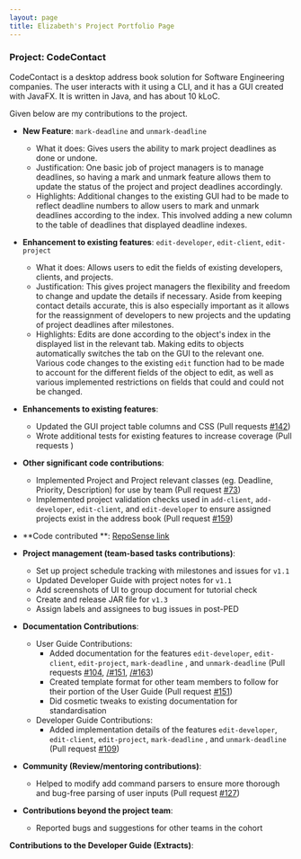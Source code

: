 ```yaml
---
layout: page
title: Elizabeth's Project Portfolio Page
---
```


### Project: CodeContact

CodeContact is a desktop address book solution for Software Engineering companies. The user interacts with it using a
CLI, and it has a GUI created with JavaFX. It is written in Java, and has about 10 kLoC.

Given below are my contributions to the project.

* **New Feature**: `mark-deadline` and `unmark-deadline`
    * What it does: Gives users the ability to mark project deadlines as done or undone.
    * Justification: One basic job of project managers is to manage deadlines, so having a mark and unmark feature 
  allows them to update the status of the project and project deadlines accordingly.
    * Highlights: Additional changes to the existing GUI had to be made to reflect deadline
  numbers to allow users to mark and unmark deadlines according to the index. This involved adding a new column to the
  table of deadlines that displayed deadline indexes.


* **Enhancement to existing features**: `edit-developer`, `edit-client`, `edit-project`
    * What it does: Allows users to edit the fields of existing developers, clients, and projects.
    * Justification: This gives project managers the flexibility and freedom to change and update the details if 
  necessary. Aside from keeping contact details accurate, this is also especially important as it allows for the 
  reassignment of developers to new projects and the updating of project deadlines after milestones.
    * Highlights: Edits are done according to the object's index in the displayed list in the relevant tab. Making 
  edits to objects automatically switches the tab on the GUI to the relevant one. Various code changes to the existing 
  `edit` function had to be made to account for the different fields of the object to edit, as well as various 
  implemented restrictions on fields that could and could not be changed.


* **Enhancements to existing features**:
    * Updated the GUI project table columns and CSS (Pull requests [\#142]())
    * Wrote additional tests for existing features to increase coverage (Pull requests )


* **Other significant code contributions**:
  * Implemented Project and Project relevant classes (eg. Deadline, Priority, Description) for use by team (Pull
  request [\#73]())
  * Implemented project validation checks used in `add-client`, `add-developer`, `edit-client`, and `edit-developer` to
  ensure assigned projects exist in the address book (Pull request [\#159]())


* **Code contributed
  **: [RepoSense link](https://nus-cs2103-ay2324s1.github.io/tp-dashboard/?search=emzm2023&breakdown=true)


* **Project management (team-based tasks contributions)**:
    * Set up project schedule tracking with milestones and issues for `v1.1`
    * Updated Developer Guide with project notes for `v1.1`
    * Add screenshots of UI to group document for tutorial check
    * Create and release JAR file for `v1.3`
    * Assign labels and assignees to bug issues in post-PED


* **Documentation Contributions**:
    * User Guide Contributions:
        * Added documentation for the features `edit-developer`, `edit-client`, `edit-project`, `mark-deadline` 
        , and `unmark-deadline` (Pull requests [\#104](), [/#151](), [/#163]()) 
        * Created template format for other team members to follow for their portion of the User Guide (Pull request
      [\#151]())
        * Did cosmetic tweaks to existing documentation for standardisation
    * Developer Guide Contributions:
        * Added implementation details of the features `edit-developer`, `edit-client`, `edit-project`, `mark-deadline`
        , and `unmark-deadline` (Pull request [\#109]())


* **Community (Review/mentoring contributions)**: 
    * Helped to modify add command parsers to ensure more thorough and bug-free parsing of user inputs (Pull request 
  [\#127]()) 

* **Contributions beyond the project team**:
    * Reported bugs and suggestions for other teams in the cohort


**Contributions to the Developer Guide (Extracts)**:
